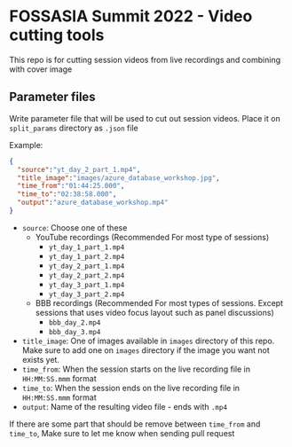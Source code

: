 # FOSSASIA Summit 2022 - Video cutting tools

This repo is for cutting session videos from live recordings and combining with cover image



## Parameter files
Write parameter file that will be used to cut out session videos.
Place it on `split_params` directory as `.json` file

Example:
```json
{
  "source":"yt_day_2_part_1.mp4",
  "title_image":"images/azure_database_workshop.jpg",
  "time_from":"01:44:25.000",
  "time_to":"02:38:58.000",
  "output":"azure_database_workshop.mp4"
}

```

- `source`: Choose one of these
  - YouTube recordings (Recommended For most type of sessions)
    - `yt_day_1_part_1.mp4`
    - `yt_day_1_part_2.mp4`
    - `yt_day_2_part_1.mp4`
    - `yt_day_2_part_2.mp4`
    - `yt_day_3_part_1.mp4`
    - `yt_day_3_part_2.mp4`
  - BBB recordings (Recommended For most types of sessions. Except sessions that uses video focus layout such as panel discussions)
    - `bbb_day_2.mp4` 
    - `bbb_day_3.mp4` 
- `title_image`: One of images available in `images` directory of this repo. Make sure to add one on `images` directory if the image you want not exists yet.
- `time_from`: When the session starts on the live recording file in `HH:MM:SS.mmm` format
- `time_to`: When the session ends on the live recording file in `HH:MM:SS.mmm` format
- `output`: Name of the resulting video file - ends with `.mp4`

If there are some part that should be remove between `time_from` and `time_to`, Make sure to let me know when sending pull request
